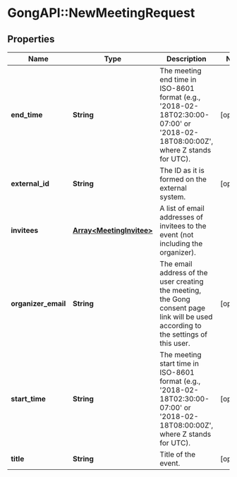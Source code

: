 # GongAPI::NewMeetingRequest

## Properties
Name | Type | Description | Notes
------------ | ------------- | ------------- | -------------
**end_time** | **String** | The meeting end time in ISO-8601 format (e.g., &#x27;2018-02-18T02:30:00-07:00&#x27; or &#x27;2018-02-18T08:00:00Z&#x27;, where Z stands for UTC). | [optional] 
**external_id** | **String** | The ID as it is formed on the external system. | [optional] 
**invitees** | [**Array&lt;MeetingInvitee&gt;**](MeetingInvitee.md) | A list of email addresses of invitees to the event (not including the organizer). | 
**organizer_email** | **String** | The email address of the user creating the meeting, the Gong consent page link will be used according to the settings of this user. | [optional] 
**start_time** | **String** | The meeting start time in ISO-8601 format (e.g., &#x27;2018-02-18T02:30:00-07:00&#x27; or &#x27;2018-02-18T08:00:00Z&#x27;, where Z stands for UTC). | [optional] 
**title** | **String** | Title of the event. | [optional] 


